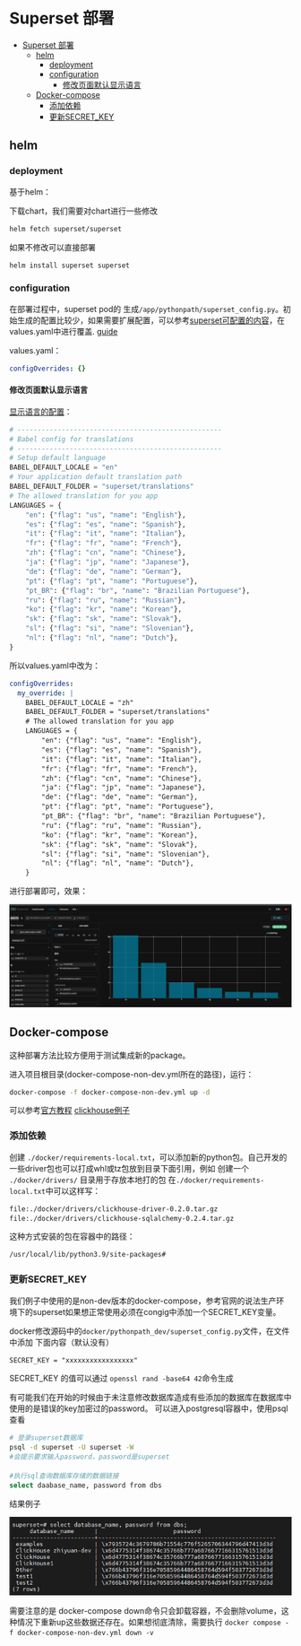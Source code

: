 # Superset 部署

<!-- @import "[TOC]" {cmd="toc" depthFrom=1 depthTo=6 orderedList=false} -->

<!-- code_chunk_output -->

- [Superset 部署](#superset-部署)
  - [helm](#helm)
    - [deployment](#deployment)
    - [configuration](#configuration)
      - [修改页面默认显示语言](#修改页面默认显示语言)
  - [Docker-compose](#docker-compose)
    - [添加依赖](#添加依赖)
    - [更新SECRET_KEY](#更新secret_key)

<!-- /code_chunk_output -->

## helm

### deployment

基于helm：

下载chart，我们需要对chart进行一些修改

```sh
helm fetch superset/superset
```

如果不修改可以直接部署

```sh
helm install superset superset
```

### configuration

在部署过程中，superset pod的 生成`/app/pythonpath/superset_config.py`。初始生成的配置比较少，如果需要扩展配置，可以参考[superset可配置的内容](https://github.com/apache/superset/blob/master/superset/config.py#L271)，在values.yaml中进行覆盖. [guide](https://superset.apache.org/docs/installation/running-on-kubernetes/#superset_configpy)

values.yaml：

```yaml
configOverrides: {}
```

#### 修改页面默认显示语言

[显示语言的配置](https://github.com/apache/superset/blob/baf713aad57d2b47827f53857208faf4677f8e2b/superset/config.py#L344C1-L367C2)：

```py
# ---------------------------------------------------
# Babel config for translations
# ---------------------------------------------------
# Setup default language
BABEL_DEFAULT_LOCALE = "en"
# Your application default translation path
BABEL_DEFAULT_FOLDER = "superset/translations"
# The allowed translation for you app
LANGUAGES = {
    "en": {"flag": "us", "name": "English"},
    "es": {"flag": "es", "name": "Spanish"},
    "it": {"flag": "it", "name": "Italian"},
    "fr": {"flag": "fr", "name": "French"},
    "zh": {"flag": "cn", "name": "Chinese"},
    "ja": {"flag": "jp", "name": "Japanese"},
    "de": {"flag": "de", "name": "German"},
    "pt": {"flag": "pt", "name": "Portuguese"},
    "pt_BR": {"flag": "br", "name": "Brazilian Portuguese"},
    "ru": {"flag": "ru", "name": "Russian"},
    "ko": {"flag": "kr", "name": "Korean"},
    "sk": {"flag": "sk", "name": "Slovak"},
    "sl": {"flag": "si", "name": "Slovenian"},
    "nl": {"flag": "nl", "name": "Dutch"},
}
```

所以values.yaml中改为：

```yaml
configOverrides:
  my_override: |
    BABEL_DEFAULT_LOCALE = "zh"
    BABEL_DEFAULT_FOLDER = "superset/translations"
    # The allowed translation for you app
    LANGUAGES = {
        "en": {"flag": "us", "name": "English"},
        "es": {"flag": "es", "name": "Spanish"},
        "it": {"flag": "it", "name": "Italian"},
        "fr": {"flag": "fr", "name": "French"},
        "zh": {"flag": "cn", "name": "Chinese"},
        "ja": {"flag": "jp", "name": "Japanese"},
        "de": {"flag": "de", "name": "German"},
        "pt": {"flag": "pt", "name": "Portuguese"},
        "pt_BR": {"flag": "br", "name": "Brazilian Portuguese"},
        "ru": {"flag": "ru", "name": "Russian"},
        "ko": {"flag": "kr", "name": "Korean"},
        "sk": {"flag": "sk", "name": "Slovak"},
        "sl": {"flag": "si", "name": "Slovenian"},
        "nl": {"flag": "nl", "name": "Dutch"},
    }
```

进行部署即可，效果：

![picture 0](asset_IMG/superset_deployment/IMG_20230912-163354232.png)  

## Docker-compose

这种部署方法比较方便用于测试集成新的package。

进入项目根目录(docker-compose-non-dev.yml所在的路径)，运行：

```sh
docker-compose -f docker-compose-non-dev.yml up -d
```

可以参考[官方教程](https://superset.apache.org/docs/installation/installing-superset-using-docker-compose)
[clickhouse例子](https://blog.51cto.com/u_16213635/7471385)

### 添加依赖

创建 `./docker/requirements-local.txt`，可以添加新的python包。自己开发的一些driver包也可以打成whl或tz包放到目录下面引用，例如 创建一个 `./docker/drivers/` 目录用于存放本地打的包
在`./docker/requirements-local.txt`中可以这样写：

```txt
file:./docker/drivers/clickhouse-driver-0.2.0.tar.gz
file:./docker/drivers/clickhouse-sqlalchemy-0.2.4.tar.gz
```

这种方式安装的包在容器中的路径：

```txt
/usr/local/lib/python3.9/site-packages#
```

### 更新SECRET_KEY

我们例子中使用的是non-dev版本的docker-compose，参考官网的说法生产环境下的superset如果想正常使用必须在congig中添加一个SECRET_KEY变量。

docker修改源码中的`docker/pythonpath_dev/superset_config.py`文件，在文件中添加 下面内容（默认没有）

```txt
SECRET_KEY = "xxxxxxxxxxxxxxxxx"
```

SECRET_KEY 的值可以通过 `openssl rand -base64 42`命令生成

有可能我们在开始的时候由于未注意修改数据库造成有些添加的数据库在数据库中使用的是错误的key加密过的password。
可以进入postgresql容器中，使用psql查看

```sh
# 登录superset数据库
psql -d superset -U superset -W
#会提示要求输入password，password是superset

#执行sql查询数据库存储的数据链接
select daabase_name, password from dbs
```

结果例子

![picture 1](asset_IMG/superset_deployment/IMG_20231017-135245274.png)  

需要注意的是 docker-compose down命令只会卸载容器，不会删除volume，这种情况下重新up这些数据还存在。如果想彻底清除，需要执行 `docker compose -f docker-compose-non-dev.yml down -v`